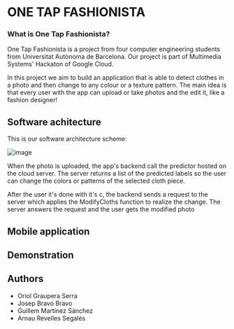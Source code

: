 # ONE TAP FASHIONISTA
### What is One Tap Fashionista? 
One Tap Fashionista is a project from four computer engineering students from Universitat Autònoma de Barcelona. Our project is part of Multimedia Systems' Hackaton of Google Cloud.

In this project we aim to build an application that is able to detect clothes in a photo and then change to any colour or a texture pattern.
The main idea is that every user with the app can upload or take photos and the edit it, like a fashion designer!

## Software achitecture

This is our software architecture scheme:

![image](https://user-images.githubusercontent.com/82968617/119484455-553f9700-bd56-11eb-9858-e7ead125156a.png)

When the photo is uploaded, the app's backend call the predictor hosted on the cloud server. The server returns a list of the predicted labels so the user can change the colors or patterns of the selected cloth piece.

After the user it's done with it's c, the backend sends a request to the server which applies the ModifyCloths function to realize the change. The server answers the request and the user gets the modified photo

## Mobile application



## Demonstration

## Authors
- Oriol Graupera Serra
- Josep Bravo Bravo
- Guillem Martínez Sánchez
- Arnau Revelles Segalés
